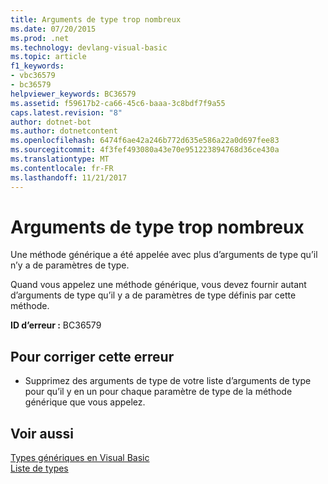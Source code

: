 ```yaml
---
title: Arguments de type trop nombreux
ms.date: 07/20/2015
ms.prod: .net
ms.technology: devlang-visual-basic
ms.topic: article
f1_keywords:
- vbc36579
- bc36579
helpviewer_keywords: BC36579
ms.assetid: f59617b2-ca66-45c6-baaa-3c8bdf7f9a55
caps.latest.revision: "8"
author: dotnet-bot
ms.author: dotnetcontent
ms.openlocfilehash: 6474f6ae42a246b772d635e586a22a0d697fee83
ms.sourcegitcommit: 4f3fef493080a43e70e951223894768d36ce430a
ms.translationtype: MT
ms.contentlocale: fr-FR
ms.lasthandoff: 11/21/2017
---
```

# <a name="too-many-type-arguments"></a>Arguments de type trop nombreux
Une méthode générique a été appelée avec plus d’arguments de type qu’il n’y a de paramètres de type.  
  
 Quand vous appelez une méthode générique, vous devez fournir autant d’arguments de type qu’il y a de paramètres de type définis par cette méthode.  
  
 **ID d’erreur :** BC36579  
  
## <a name="to-correct-this-error"></a>Pour corriger cette erreur  
  
-   Supprimez des arguments de type de votre liste d’arguments de type pour qu’il y en un pour chaque paramètre de type de la méthode générique que vous appelez.  
  
## <a name="see-also"></a>Voir aussi  
 [Types génériques en Visual Basic](../../visual-basic/programming-guide/language-features/data-types/generic-types.md)  
 [Liste de types](../../visual-basic/language-reference/statements/type-list.md)
